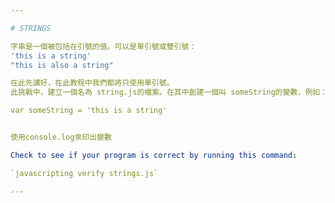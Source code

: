 ```yaml
---

# STRINGS

字串是一個被包括在引號的值。可以是單引號或雙引號：
'this is a string'
"this is also a string"

在此先講好，在此教程中我們都將只使用單引號。
此挑戰中，建立一個名為 string.js的檔案。在其中創建一個叫 someString的變數，例如：

var someString = 'this is a string'


使用console.log來印出變數

Check to see if your program is correct by running this command:

`javascripting verify strings.js`

---
```

